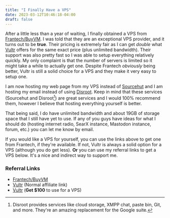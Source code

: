 ```yaml
---
title: "I Finally Have a VPS"
date: 2023-03-12T10:46:18-04:00
draft: false
---
```


After a little less than a year of waiting, I finally obtained a VPS
from [Frantech/BuyVM](https://my.frantech.ca/). I was told that they are an
exceptional VPS provider, and it turns out to be **true**. Their pricing is
extremely fair as I can get *double* what [Vultr](https://www.vultr.com/)
offers for the same exact price (plus unlimited bandwidth). Their support
was also pretty fast so I was able to setup everything relatively quickly.
My only complaint is that the number of servers is limited so it might take
a while to actually get one. Despite Frantech *obviously* being better, Vultr
is still a solid choice for a VPS and they make it very easy to setup one.

I am now hosting my web page from my VPS instead of [Sourcehut](https://sourcehut.org/)
and I am hosting my email instead of using [Disroot](https://disroot.org).
Keep in mind that these services (Sourcehut and Disroot[^1]) are great services
and I would 100% recommend them, however I believe that hosting everything
yourself is better.

That being said, I do have unlimited bandwidth and about 19GB of storage space
that I still have yet to use. If any of you guys have ideas for what I should
do (hosting internet radio, SearX instance, Mastodon instance, forum, etc.) you
can let me know by email.

If you would like a VPS for yourself, you can use the links above to get one
from Frantech, if they're available. If not, Vultr is always a solid option
for a VPS (although you do get less). **Or** you can use my referral links
to get a VPS below. It's a nice and indirect way to support me.

### Referral Links

- [Frantech/BuyVM](https://my.frantech.ca/aff.php?aff=6418)
- [Vultr](https://www.vultr.com/?ref=9386356) (Normal affiliate link)
- [Vultr](https://www.vultr.com/?ref=9386357-8H) (**Get $100** to use for a VPS)

[^1]: Disroot provides services like cloud storage, XMPP chat, paste bin, Git,
and more. They're an amazing replacement for the Google suite.
